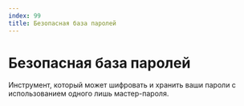 ```yaml
---
index: 99
title: Безопасная база паролей
---
```

# Безопасная база паролей

Инструмент, который может шифровать и хранить ваши пароли с использованием одного лишь мастер-пароля.